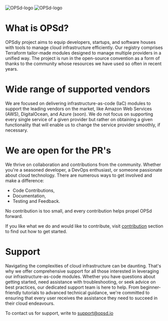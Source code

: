 ![OPSd-logo](https://raw.githubusercontent.com/opsd-io/profile/main/images/gh-header-light-mode.png#gh-light-mode-only)
![OPSd-logo](https://raw.githubusercontent.com/opsd-io/profile/main/images/gh-header-dark-mode.png#gh-dark-mode-only)

# What is OPSd?

OPSdiy project aims to equip developers, startups, and software houses with tools to manage cloud infrastructure efficiently. Our registry comprises Terraform tailor-made modules designed to manage multiple providers in a unified way. The project is run in the open-source convention as a form of thanks to the community whose resources we have used so often in recent years.

# Wide range of supported vendors

We are focused on delivering infrastructure-as-code (IaC) modules to support the leading vendors on the market, like Amazon Web Services (AWS), DigitalOcean, and Azure (soon). We do not focus on supporting every single service of a given provider but rather on obtaining a given functionality that will enable us to change the service provider smoothly, if necessary.

# We are open for the PR's
We thrive on collaboration and contributions from the community. Whether you're a seasoned developer, a DevOps enthusiast, or someone passionate about cloud technology. There are numerous ways to get involved and make a difference:
* Code Contributions,
* Documentation,
* Testing and Feedback.

No contribution is too small, and every contribution helps propel OPSd forward.

If you like what we do and would like to contribute, visit [contribution](https://github.com/opsd-io/contribution) section to find out how to get started.

# Support
Navigating the complexities of cloud infrastructure can be daunting. That's why we offer comprehensive support for all those interested in leveraging our infrastructure-as-code modules. Whether you have questions about getting started, need assistance with troubleshooting, or seek advice on best practices, our dedicated support team is here to help. From beginner-friendly tutorials to advanced technical guidance, we're committed to ensuring that every user receives the assistance they need to succeed in their cloud endeavours.

To contact us for support, write to <support@opsd.io>
